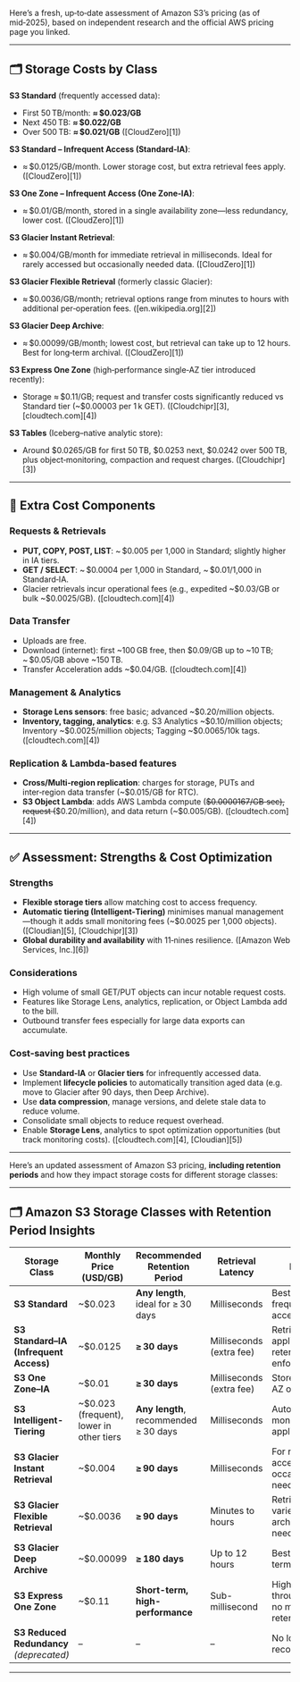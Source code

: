 Here’s a fresh, up‑to‑date assessment of Amazon S3’s pricing (as of mid‑2025), based on independent research and the official AWS pricing page you linked.

---

## 🗂️ Storage Costs by Class

**S3 Standard** (frequently accessed data):

* First 50 TB/month: **≈ \$0.023/GB**
* Next 450 TB: **≈ \$0.022/GB**
* Over 500 TB: **≈ \$0.021/GB** ([CloudZero][1])

**S3 Standard – Infrequent Access (Standard‑IA)**:

* ≈ \$0.0125/GB/month. Lower storage cost, but extra retrieval fees apply. ([CloudZero][1])

**S3 One Zone – Infrequent Access (One Zone‑IA)**:

* ≈ \$0.01/GB/month, stored in a single availability zone—less redundancy, lower cost. ([CloudZero][1])

**S3 Glacier Instant Retrieval**:

* ≈ \$0.004/GB/month for immediate retrieval in milliseconds. Ideal for rarely accessed but occasionally needed data. ([CloudZero][1])

**S3 Glacier Flexible Retrieval** (formerly classic Glacier):

* ≈ \$0.0036/GB/month; retrieval options range from minutes to hours with additional per‑operation fees. ([en.wikipedia.org][2])

**S3 Glacier Deep Archive**:

* ≈ \$0.00099/GB/month; lowest cost, but retrieval can take up to 12 hours. Best for long‑term archival. ([CloudZero][1])

**S3 Express One Zone** (high‑performance single‑AZ tier introduced recently):

* Storage ≈ \$0.11/GB; request and transfer costs significantly reduced vs Standard tier (\~\$0.00003 per 1 k GET). <!-- storage reduction info from search3 --> ([Cloudchipr][3], [cloudtech.com][4])

**S3 Tables** (Iceberg–native analytic store):

* Around \$0.0265/GB for first 50 TB, \$0.0253 next, \$0.0242 over 500 TB, plus object‑monitoring, compaction and request charges. ([Cloudchipr][3])

---

## 💸 Extra Cost Components

### Requests & Retrievals

* **PUT, COPY, POST, LIST**: \~ \$0.005 per 1,000 in Standard; slightly higher in IA tiers.
* **GET / SELECT**: \~ \$0.0004 per 1,000 in Standard, \~ \$0.01/1,000 in Standard‑IA.
* Glacier retrievals incur operational fees (e.g., expedited \~\$0.03/GB or bulk \~\$0.0025/GB). ([cloudtech.com][4])

### Data Transfer

* Uploads are free.
* Download (internet): first \~100 GB free, then \$0.09/GB up to \~10 TB; \~ \$0.05/GB above \~150 TB.
* Transfer Acceleration adds \~\$0.04/GB. ([cloudtech.com][4])

### Management & Analytics

* **Storage Lens sensors**: free basic; advanced \~\$0.20/million objects.
* **Inventory, tagging, analytics**: e.g. S3 Analytics \~\$0.10/million objects; Inventory \~\$0.0025/million objects; Tagging \~\$0.0065/10k tags. ([cloudtech.com][4])

### Replication & Lambda-based features

* **Cross/Multi‑region replication**: charges for storage, PUTs and inter‑region data transfer (\~\$0.015/GB for RTC).
* **S3 Object Lambda**: adds AWS Lambda compute (~~\$0.0000167/GB‑sec), request (~~\$0.20/million), and data return (\~\$0.005/GB). ([cloudtech.com][4])

---

## ✅ Assessment: Strengths & Cost Optimization

### Strengths

* **Flexible storage tiers** allow matching cost to access frequency.
* **Automatic tiering (Intelligent‑Tiering)** minimises manual management—though it adds small monitoring fees (\~\$0.0025 per 1,000 objects). ([Cloudian][5], [Cloudchipr][3])
* **Global durability and availability** with 11‑nines resilience. ([Amazon Web Services, Inc.][6])

### Considerations

* High volume of small GET/PUT objects can incur notable request costs.
* Features like Storage Lens, analytics, replication, or Object Lambda add to the bill.
* Outbound transfer fees especially for large data exports can accumulate.

### Cost‑saving best practices

* Use **Standard‑IA** or **Glacier tiers** for infrequently accessed data.
* Implement **lifecycle policies** to automatically transition aged data (e.g. move to Glacier after 90 days, then Deep Archive).
* Use **data compression**, manage versions, and delete stale data to reduce volume.
* Consolidate small objects to reduce request overhead.
* Enable **Storage Lens**, analytics to spot optimization opportunities (but track monitoring costs). ([cloudtech.com][4], [Cloudian][5])

---

Here’s an updated assessment of Amazon S3 pricing, **including retention periods** and how they impact storage costs for different storage classes:

---

## 🗂️ **Amazon S3 Storage Classes with Retention Period Insights**

| Storage Class                            | Monthly Price (USD/GB)                     | Recommended Retention Period          | Retrieval Latency        | Notes                                            |
| ---------------------------------------- | ------------------------------------------ | ------------------------------------- | ------------------------ | ------------------------------------------------ |
| **S3 Standard**                          | \~\$0.023                                  | **Any length**, ideal for ≥ 30 days   | Milliseconds             | Best for frequent access                         |
| **S3 Standard–IA (Infrequent Access)**   | \~\$0.0125                                 | **≥ 30 days**                         | Milliseconds (extra fee) | Retrieval fee applies; min retention enforced    |
| **S3 One Zone–IA**                       | \~\$0.01                                   | **≥ 30 days**                         | Milliseconds (extra fee) | Stored in one AZ only                            |
| **S3 Intelligent-Tiering**               | \~\$0.023 (frequent), lower in other tiers | **Any length**, recommended ≥ 30 days | Milliseconds             | Auto-tiered; monitoring fee applies              |
| **S3 Glacier Instant Retrieval**         | \~\$0.004                                  | **≥ 90 days**                         | Milliseconds             | For rarely accessed but occasionally needed data |
| **S3 Glacier Flexible Retrieval**        | \~\$0.0036                                 | **≥ 90 days**                         | Minutes to hours         | Retrieval cost varies; use for archival needs    |
| **S3 Glacier Deep Archive**              | \~\$0.00099                                | **≥ 180 days**                        | Up to 12 hours           | Best for long-term archiving                     |
| **S3 Express One Zone**                  | \~\$0.11                                   | **Short-term, high-performance**      | Sub-millisecond          | High request throughput; no minimum retention    |
| **S3 Reduced Redundancy** *(deprecated)* | –                                          | –                                     | –                        | No longer recommended                            |

---
